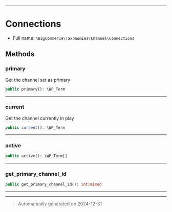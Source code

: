 ***

# Connections





* Full name: `\BigCommerce\Taxonomies\Channel\Connections`




## Methods


### primary

Get the channel set as primary

```php
public primary(): \WP_Term
```












***

### current

Get the channel currently in play

```php
public current(): \WP_Term
```












***

### active



```php
public active(): \WP_Term[]
```












***

### get_primary_channel_id



```php
public get_primary_channel_id(): int|mixed
```












***


***
> Automatically generated on 2024-12-31
